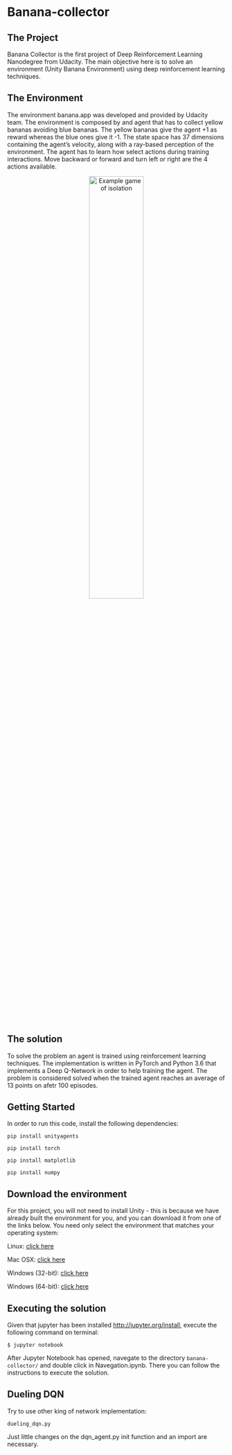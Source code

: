 # Banana-collector

## The Project
Banana Collector is the first project of Deep Reinforcement Learning Nanodegree from Udacity.
The main objective here is to solve an environment (Unity Banana Environment) using deep reinforcement learning techniques.


## The Environment
The environment banana.app was developed and provided by Udacity team. The environment is composed by and agent that has to collect yellow bananas avoiding blue bananas. The yellow bananas give the agent +1 as reward whereas the blue ones give it -1. The state space has 37 dimensions containing the agent’s velocity, along with a ray-based perception of the environment. The agent has to learn how select actions during training interactions. Move backward or forward and turn left or right are the 4 actions available.

<p align="center"><img src="https://user-images.githubusercontent.com/10624937/42135619-d90f2f28-7d12-11e8-8823-82b970a54d7e.gif" alt="Example game of isolation" width="50%" style="middle"></p>

## The solution
To solve the problem an agent is trained using reinforcement learning techniques. The implementation is written in PyTorch and Python 3.6 that implements a Deep Q-Network in order to help training the agent. The problem is considered solved when the trained agent reaches an average of 13 points on afetr 100 episodes.


## Getting Started
In order to run this code, install the following dependencies:

`pip install unityagents`

`pip install torch`

`pip install matplotlib`

`pip install numpy`

## Download the environment
For this project, you will not need to install Unity - this is because we have already built the environment for you, and you can download it from one of the links below. You need only select the environment that matches your operating system:

Linux: [click here](https://s3-us-west-1.amazonaws.com/udacity-drlnd/P1/Banana/Banana_Linux.zip)

Mac OSX: [click here](https://s3-us-west-1.amazonaws.com/udacity-drlnd/P1/Banana/Banana.app.zip)

Windows (32-bit): [click here](https://s3-us-west-1.amazonaws.com/udacity-drlnd/P1/Banana/Banana_Windows_x86.zip)

Windows (64-bit): [click here](https://s3-us-west-1.amazonaws.com/udacity-drlnd/P1/Banana/Banana_Windows_x86_64.zip)

## Executing the solution
Given that jupyter has been installed http://jupyter.org/install, execute the following command on terminal:
```shell
$ jupyter notebook
```
After Jupyter Notebook has opened, navegate to the directory `banana-collector/` and double click in Navegation.ipynb. There you can follow the instructions to execute the solution. 

## Dueling DQN
Try to use other king of network implementation:

`dueling_dqn.py`

Just little changes on the dqn_agent.py init function and an import are necessary.
